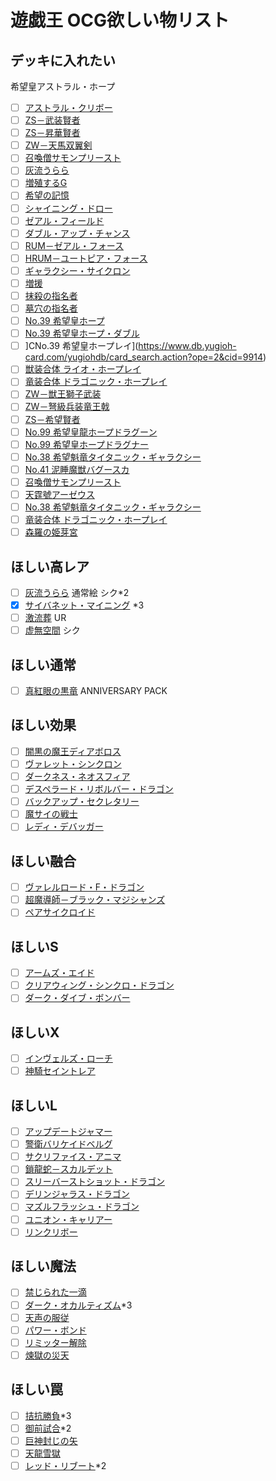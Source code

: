 # 遊戯王 OCG欲しい物リスト

## デッキに入れたい
希望皇アストラル・ホープ
- [ ] [アストラル・クリボー](https://www.db.yugioh-card.com/yugiohdb/card_search.action?ope=2&cid=16636)
- [ ] [ZS－武装賢者](https://www.db.yugioh-card.com/yugiohdb/card_search.action?ope=2&cid=15963)
- [ ] [ZS－昇華賢者](https://www.db.yugioh-card.com/yugiohdb/card_search.action?ope=2&cid=15964)
- [ ] [ZW－天馬双翼剣](https://www.db.yugioh-card.com/yugiohdb/card_search.action?ope=2&cid=15962)
- [ ] [召喚僧サモンプリースト](https://www.db.yugioh-card.com/yugiohdb/card_search.action?ope=2&cid=6400)
- [ ] [灰流うらら](https://www.db.yugioh-card.com/yugiohdb/card_search.action?ope=2&cid=12950)
- [ ] [増殖するG](https://www.db.yugioh-card.com/yugiohdb/card_search.action?ope=2&cid=9455)
- [ ] [希望の記憶](https://www.db.yugioh-card.com/yugiohdb/card_search.action?ope=2&cid=14348)
- [ ] [シャイニング・ドロー](https://www.db.yugioh-card.com/yugiohdb/card_search.action?ope=2&cid=14222)
- [ ] [ゼアル・フィールド](https://www.db.yugioh-card.com/yugiohdb/card_search.action?ope=2&cid=16468)
- [ ] [ダブル・アップ・チャンス](https://www.db.yugioh-card.com/yugiohdb/card_search.action?ope=2&cid=9663)
- [ ] [RUM－ゼアル・フォース](https://www.db.yugioh-card.com/yugiohdb/card_search.action?ope=2&cid=16011)
- [ ] [HRUM－ユートピア・フォース](https://www.db.yugioh-card.com/yugiohdb/card_search.action?ope=2&cid=16473)
- [ ] [ギャラクシー・サイクロン](https://www.db.yugioh-card.com/yugiohdb/card_search.action?ope=2&cid=11737)
- [ ] [増援](https://www.db.yugioh-card.com/yugiohdb/card_search.action?ope=2&cid=5328)
- [ ] [抹殺の指名者](https://www.db.yugioh-card.com/yugiohdb/card_search.action?ope=2&cid=14627)
- [ ] [墓穴の指名者](https://www.db.yugioh-card.com/yugiohdb/card_search.action?ope=2&cid=13619)
- [ ] [No.39 希望皇ホープ](https://www.db.yugioh-card.com/yugiohdb/card_search.action?ope=2&cid=9575)
- [ ] [No.39 希望皇ホープ・ダブル](https://www.db.yugioh-card.com/yugiohdb/card_search.action?ope=2&cid=14220)
- [ ] ]CNo.39 希望皇ホープレイ](https://www.db.yugioh-card.com/yugiohdb/card_search.action?ope=2&cid=9914)
- [ ] [獣装合体 ライオ・ホープレイ](https://www.db.yugioh-card.com/yugiohdb/card_search.action?ope=2&cid=16421)
- [ ] [竜装合体 ドラゴニック・ホープレイ](https://www.db.yugioh-card.com/yugiohdb/card_search.action?ope=2&cid=16000)
- [ ] [ZW－獣王獅子武装](https://www.db.yugioh-card.com/yugiohdb/card_search.action?ope=2&cid=10406)
- [ ] [ZW－弩級兵装竜王戟](https://www.db.yugioh-card.com/yugiohdb/card_search.action?ope=2&cid=16001)
- [ ] [ZS－希望賢者](https://www.db.yugioh-card.com/yugiohdb/card_search.action?ope=2&cid=16472)
- [ ] [No.99 希望皇龍ホープドラグーン](https://www.db.yugioh-card.com/yugiohdb/card_search.action?ope=2&cid=11305)
- [ ] [No.99 希望皇ホープドラグナー](https://www.db.yugioh-card.com/yugiohdb/card_search.action?ope=2&cid=16471)
- [ ] [No.38 希望魁竜タイタニック・ギャラクシー](https://www.db.yugioh-card.com/yugiohdb/card_search.action?ope=2&cid=12260)
- [ ] [No.41 泥睡魔獣バグースカ](https://www.db.yugioh-card.com/yugiohdb/card_search.action?ope=2&cid=13163)
- [ ] [召喚僧サモンプリースト](https://www.db.yugioh-card.com/yugiohdb/card_search.action?ope=2&cid=6400)
- [ ] [天霆號アーゼウス](https://www.db.yugioh-card.com/yugiohdb/card_search.action?ope=2&cid=15524)
- [ ] [No.38 希望魁竜タイタニック・ギャラクシー](https://www.db.yugioh-card.com/yugiohdb/card_search.action?ope=2&cid=12260)
- [ ] [竜装合体 ドラゴニック・ホープレイ](https://www.db.yugioh-card.com/yugiohdb/card_search.action?ope=2&cid=16000)
- [ ] [森羅の姫芽宮](https://www.db.yugioh-card.com/yugiohdb/card_search.action?ope=2&cid=12027)
## ほしい高レア
- [ ] [灰流うらら](https://www.db.yugioh-card.com/yugiohdb/card_search.action?ope=2&cid=12950) 通常絵 シク*2
- [x] [サイバネット・マイニング](https://www.db.yugioh-card.com/yugiohdb/card_search.action?ope=2&cid=14301) *3
- [ ] [激流葬](https://www.db.yugioh-card.com/yugiohdb/card_search.action?ope=2&cid=5114) UR
- [ ] [虚無空間](https://www.db.yugioh-card.com/yugiohdb/card_search.action?ope=2&cid=9153) シク
## ほしい通常
- [ ] [真紅眼の黒竜](https://www.db.yugioh-card.com/yugiohdb/card_search.action?ope=2&cid=4088) ANNIVERSARY PACK
## ほしい効果
- [ ] [闇黒の魔王ディアボロス](https://www.db.yugioh-card.com/yugiohdb/card_search.action?ope=2&cid=13683)
- [ ] [ヴァレット・シンクロン](https://www.db.yugioh-card.com/yugiohdb/card_search.action?ope=2&cid=14084)
- [ ] [ダークネス・ネオスフィア](https://www.db.yugioh-card.com/yugiohdb/card_search.action?ope=2&cid=8537)
- [ ] [デスペラード・リボルバー・ドラゴン](https://www.db.yugioh-card.com/yugiohdb/card_search.action?ope=2&cid=13473)
- [ ] [バックアップ・セクレタリー](https://www.db.yugioh-card.com/yugiohdb/card_search.action?ope=2&cid=13041)
- [ ] [魔サイの戦士](https://www.db.yugioh-card.com/yugiohdb/card_search.action?ope=2&cid=11664)
- [ ] [レディ・デバッガー](https://www.db.yugioh-card.com/yugiohdb/card_search.action?ope=2&cid=13522)
## ほしい融合
- [ ] [ヴァレルロード・F・ドラゴン](https://www.db.yugioh-card.com/yugiohdb/card_search.action?ope=2&cid=14625)
- [ ] [超魔導師－ブラック・マジシャンズ](https://www.db.yugioh-card.com/yugiohdb/card_search.action?ope=2&cid=14905)
- [ ] [ペアサイクロイド](https://www.db.yugioh-card.com/yugiohdb/card_search.action?ope=2&cid=11164)
## ほしいS
- [ ] [アームズ・エイド](https://www.db.yugioh-card.com/yugiohdb/card_search.action?ope=2&cid=7987)
- [ ] [クリアウィング・シンクロ・ドラゴン](https://www.db.yugioh-card.com/yugiohdb/card_search.action?ope=2&cid=11721)
- [ ] [ダーク・ダイブ・ボンバー](https://www.db.yugioh-card.com/yugiohdb/card_search.action?ope=2&cid=8035)
## ほしいX
- [ ] [インヴェルズ・ローチ](https://www.db.yugioh-card.com/yugiohdb/card_search.action?ope=2&cid=9612)
- [ ] [神騎セイントレア](https://www.db.yugioh-card.com/yugiohdb/card_search.action?ope=2&cid=11572)
## ほしいL
- [ ] [アップデートジャマー](https://www.db.yugioh-card.com/yugiohdb/card_search.action?ope=2&cid=14122)
- [ ] [警衛バリケイドベルグ](https://www.db.yugioh-card.com/yugiohdb/card_search.action?ope=2&cid=14710)
- [ ] [サクリファイス・アニマ](https://www.db.yugioh-card.com/yugiohdb/card_search.action?ope=2&cid=13841)
- [ ] [鎖龍蛇－スカルデット](https://www.db.yugioh-card.com/yugiohdb/card_search.action?ope=2&cid=13419)
- [ ] [スリーバーストショット・ドラゴン](https://www.db.yugioh-card.com/yugiohdb/card_search.action?ope=2&cid=13415)
- [ ] [デリンジャラス・ドラゴン](https://www.db.yugioh-card.com/yugiohdb/card_search.action?ope=2&cid=14291)
- [ ] [マズルフラッシュ・ドラゴン](https://www.db.yugioh-card.com/yugiohdb/card_search.action?ope=2&cid=13838)
- [ ] [ユニオン・キャリアー](https://www.db.yugioh-card.com/yugiohdb/card_search.action?ope=2&cid=14932)
- [ ] [リンクリボー](https://www.db.yugioh-card.com/yugiohdb/card_search.action?ope=2&cid=13346)
## ほしい魔法
- [ ] [禁じられた一滴](https://www.db.yugioh-card.com/yugiohdb/card_search.action?ope=2&cid=15299)
- [ ] [ダーク・オカルティズム](https://www.db.yugioh-card.com/yugiohdb/card_search.action?ope=2&cid=14584)*3
- [ ] [天声の服従](https://www.db.yugioh-card.com/yugiohdb/card_search.action?ope=2&cid=5551)
- [ ] [パワー・ボンド](https://www.db.yugioh-card.com/yugiohdb/card_search.action?ope=2&cid=6398)
- [ ] [リミッター解除](https://www.db.yugioh-card.com/yugiohdb/card_search.action?ope=2&cid=5129)
- [ ] [煉獄の災天](https://www.db.yugioh-card.com/yugiohdb/card_search.action?ope=2&cid=15051)
## ほしい罠
- [ ] [拮抗勝負](https://www.db.yugioh-card.com/yugiohdb/card_search.action?ope=2&cid=13293)*3
- [ ] [御前試合](https://www.db.yugioh-card.com/yugiohdb/card_search.action?ope=2&cid=7934)*2
- [ ] [巨神封じの矢](https://www.db.yugioh-card.com/yugiohdb/card_search.action?ope=2&cid=15065)
- [ ] [天龍雪獄](https://www.db.yugioh-card.com/yugiohdb/card_search.action?ope=2&cid=15313)
- [ ] [レッド・リブート](https://www.db.yugioh-card.com/yugiohdb/card_search.action?ope=2&cid=13622)*2
